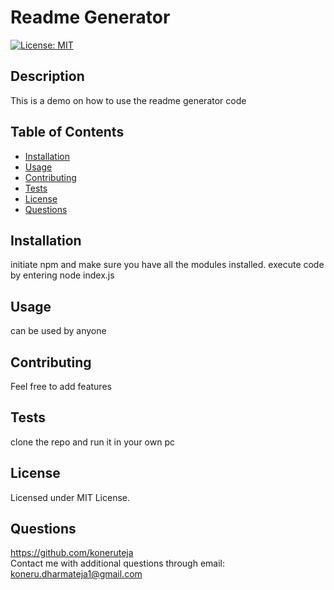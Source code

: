 
# Readme Generator 

[![License: MIT](https://img.shields.io/badge/License-MIT-yellow.svg)](https://opensource.org/licenses/MIT)
        
## Description
This is a demo on how to use the readme generator code
## Table of Contents
* [Installation](#installation)
* [Usage](#usage)
* [Contributing](#contributing)
* [Tests](#tests)
* [License](#license)
* [Questions](#questions)
## Installation
initiate npm and make sure you have all the modules installed. execute code by entering node index.js
## Usage
can be used by anyone 
## Contributing
Feel free to add features
## Tests
clone the repo and run it in your own pc
## License
Licensed under MIT License.
## Questions
https://github.com/koneruteja<br/>
Contact me with additional questions through email: koneru.dharmateja1@gmail.com
    